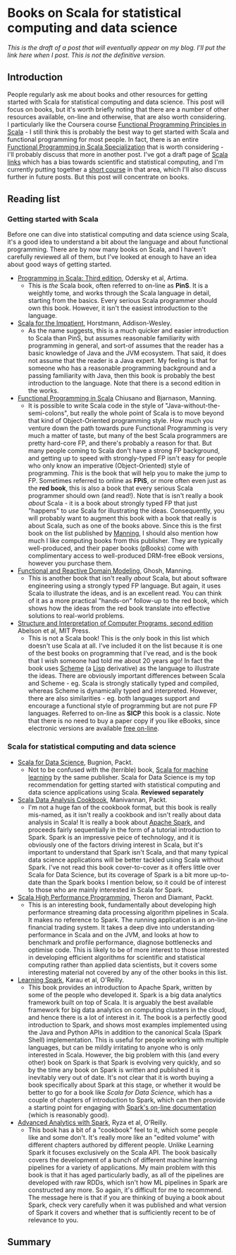 # Books on Scala for statistical computing and data science

*This is the draft of a post that will eventually appear on my blog. I'll put the link here when I post. This is not the definitive version.*

## Introduction

People regularly ask me about books and other resources for getting started with Scala for statistical computing and data science. This post will focus on books, but it's worth briefly noting that there are a number of other resources available, on-line and otherwise, that are also worth considering. I particularly like the Coursera course [Functional Programming Principles in Scala](https://www.coursera.org/learn/progfun1) - I still think this is probably the best way to get started with Scala and functional programming for most people. In fact, there is an entire [Functional Programming in Scala Specialization](https://www.coursera.org/specializations/scala) that is worth considering - I'll probably discuss that more in another post. I've got a draft page of [Scala links](https://github.com/darrenjw/djwhacks/blob/master/scala/ScalaLinks.md) which has a bias towards scientific and statistical computing, and I'm currently putting together a [short course](https://github.com/darrenjw/scala-course) in that area, which I'll also discuss further in future posts. But this post will concentrate on books.

## Reading list

### Getting started with Scala

Before one can dive into statistical computing and data science using Scala, it's a good idea to understand a bit about the language and about functional programming. There are by now many books on Scala, and I haven't carefully reviewed all of them, but I've looked at enough to have an idea about good ways of getting started.

* [Programming in Scala: Third edition](http://amzn.to/2hWveXw), Odersky et al, Artima.
  * This is *the* Scala book, often referred to on-line as **PinS**. It is a weightly tome, and works through the Scala language in detail, starting from the basics. Every serious Scala programmer should own this book. However, it isn't the easiest introduction to the language.
* [Scala for the Impatient](http://amzn.to/2i4SW3f), Horstmann, Addison-Wesley.
  * As the name suggests, this is a much quicker and easier introduction to Scala than PinS, but assumes reasonable familiarity with programming in general, and sort-of assumes that the reader has a basic knowledge of Java and the JVM ecosystem. That said, it does not assume that the reader is a Java expert. My feeling is that for someone who has a reasonable programming background and a passing familiarity with Java, then this book is probably the best introduction to the language. Note that there is a second edition in the works.
* [Functional Programming in Scala](http://amzn.to/2ieGEZA) Chiusano and Bjarnason, Manning.
  * It is possible to write Scala code in the style of "Java-without-the-semi-colons", but really the whole point of Scala is to move beyond that kind of Object-Oriented programming style. How much you venture down the path towards pure Functional Programming is very much a matter of taste, but many of the best Scala programmers are pretty hard-core FP, and there's probably a reason for that. But many people coming to Scala don't have a strong FP background, and getting up to speed with strongly-typed FP isn't easy for people who only know an imperative (Object-Oriented) style of programming. *This* is the book that will help you to make the jump to FP. Sometimes referred to online as **FPiS**, or more often even just as the **red book**, this is also a book that every serious Scala programmer should own (and read!). Note that is isn't really a book *about* Scala - it is a book about strongly typed FP that just "happens" to *use* Scala for illustrating the ideas. Consequently, you will probably want to augment this book with a book that really is about Scala, such as one of the books above. Since this is the first book on the list published by [Manning](https://www.manning.com/), I should also mention how much I like computing books from this publisher. They are typically well-produced, and their paper books (pBooks) come with complimentary access to well-produced DRM-free eBook versions, however you purchase them.
* [Functional and Reactive Domain Modeling](http://amzn.to/2hKFrIu), Ghosh, Manning.
  * This is another book that isn't really *about* Scala, but about software engineering using a strongly typed FP language. But again, it uses Scala to illustrate the ideas, and is an excellent read. You can think of it as a more practical "hands-on" follow-up to the red book, which shows how the ideas from the red book translate into effective solutions to real-world problems.
* [Structure and Interpretation of Computer Programs, second edition](http://amzn.to/2ieP437) Abelson et al, MIT Press. 
  * This is not a Scala book! This is the only book in this list which doesn't use Scala at all. I've included it on the list because it is one of the best books on programming that I've read, and is the book that I wish someone had told me about 20 years ago! In fact the book uses [Scheme](https://en.wikipedia.org/wiki/Scheme_(programming_language)) (a [Lisp](https://en.wikipedia.org/wiki/Lisp_(programming_language)) derivative) as the language to illustrate the ideas. There are obviously important differences between Scala and Scheme - eg. Scala is strongly statically typed and compiled, whereas Scheme is dynamically typed and interpreted. However, there are also similarities - eg. both languages support and encourage a functional style of programming but are not pure FP languages. Referred to on-line as **SICP** this book is a classic. Note that there is no need to buy a paper copy if you like eBooks, since electronic versions are available [free on-line](https://mitpress.mit.edu/sicp/).

### Scala for statistical computing and data science

* [Scala for Data Science](http://amzn.to/2hKGIz2), Bugnion, Packt.
  * Not to be confused with the (terrible) book, [Scala for machine learning](https://darrenjw.wordpress.com/2015/04/09/scala-for-machine-learning-book-review/) by the same publisher. Scala for Data Science is my top recommendation for getting started with statistical computing and data science applications using Scala. **Reviewed separately**
* [Scala Data Analysis Cookbook](http://amzn.to/2iiRF8a), Manivannan, Packt.
  * I'm not a huge fan of the cookbook format, but this book is really mis-named, as it isn't really a cookbook and isn't really about data analysis in Scala! It is really a book about [Apache Spark](http://spark.apache.org/), and proceeds fairly sequentially in the form of a tutorial introduction to Spark. Spark is an impressive peice of technology, and it is obviously one of the factors driving interest in Scala, but it's important to understand that Spark isn't Scala, and that many typical data science applications will be better tackled using Scala without Spark. I've not read this book cover-to-cover as it offers little over Scala for Data Science, but its coverage of Spark is a bit more up-to-date than the Spark books I mention below, so it could be of interest to those who are mainly interested in Scala for Spark.
* [Scala High Performance Programming](http://amzn.to/2h59sib), Theron and Diamant, Packt.
  * This is an interesting book, fundamentally about developing high performance streaming data processing algorithm pipelines in Scala. It makes no reference to Spark. The running application is an on-line financial trading system. It takes a deep dive into understanding performance in Scala and on the JVM, and looks at how to benchmark and profile performance, diagnose bottlenecks and optimise code. This is likely to be of more interest to those interested in developing efficient algorithms for scientific and statistical computing rather than applied data scientists, but it covers some interesting material not covered by any of the other books in this list.
* [Learning Spark](http://amzn.to/2ieRsXv), Karau et al, O'Reilly.
  * This book provides an introduction to Apache Spark, written by some of the people who developed it. Spark is a big data analytics framework built on top of Scala. It is arguably the best available framework for big data analytics on computing clusters in the cloud, and hence there is a lot of interest in it. The book is a perfectly good introduction to Spark, and shows most examples implemented using the Java and Python APIs in addition to the canonical Scala (Spark Shell) implementation. This is useful for people working with multiple languages, but can be mildly irritating to anyone who is only interested in Scala. However, the big problem with this (and every other) book on Spark is that Spark is evolving very quickly, and so by the time any book on Spark is written and published it is inevitably very out of date. It's not clear that it is worth buying a book specifically about Spark at this stage, or whether it would be better to go for a book like *Scala for Data Science*, which has a couple of chapters of introduction to Spark, which can then provide a starting point for engaging with [Spark's on-line documentation](http://spark.apache.org/docs/latest/) (which is reasonably good).
* [Advanced Analytics with Spark](http://amzn.to/2ieJdL4), Ryza et al, O'Reilly.
  * This book has a bit of a "cookbook" feel to it, which some people like and some don't. It's really more like an "edited volume" with different chapters authored by different people. Unlike Learning Spark it focuses exclusively on the Scala API. The book basically covers the development of a bunch of different machine learning pipelines for a variety of applications. My main problem with this book is that it has aged particularly badly, as all of the pipelines are developed with raw RDDs, which isn't how ML pipelines in Spark are constructed any more. So again, it's difficult for me to recommend. The message here is that if you are thinking of buying a book about Spark, check very carefully when it was published and what version of Spark it covers and whether that is sufficiently recent to be of relevance to you.


## Summary



